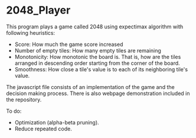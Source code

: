 # 2048_Player

This program plays a game called 2048 using expectimax algorithm
with following heuristics:
- Score: How much the game score increased
- Number of empty tiles: How many empty tiles are remaining
- Monotonicity: How monotonic the board is. That is, how are the tiles
arranged in descending order starting from the corner of the board.
- Smoothness: How close a tile's value is to each of its neighboring tile's value.

The javascript file consists of an implementation of the game and the decision making process.
There is also webpage demonstration included in the repository.

To do:
- Optimization (alpha-beta pruning).
- Reduce repeated code.
